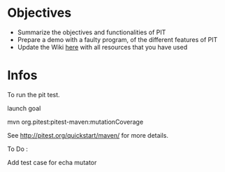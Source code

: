 Objectives
==========

- Summarize the objectives and functionalities of PIT
- Prepare a demo with a faulty program, of the different features of PIT
- Update the Wiki [here](https://github.com/INSA-VV-2013/testing-tools/wiki/PIT) with all resources that you have used

Infos
=====

To run the pit test.

launch goal

mvn org.pitest:pitest-maven:mutationCoverage 

See http://pitest.org/quickstart/maven/ for more details.

To Do :

Add test case for echa mutator
